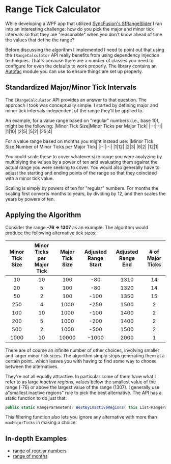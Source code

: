 # Range Tick Calculator

While developing a WPF app that utilized [SyncFusion's SfRangeSlider](https://help.syncfusion.com/wpf/range-slider) I ran into an interesting challenge: how do you pick the major and minor tick intervals so that they are "reasonable" when you don't know ahead of time the values that define the range?

Before discussing the algorithm I implemented I need to point out that using the `IRangeCalculator` API really benefits from using dependency injection techniques. That's because there are a number of classes you need to configure for even the defaults to work properly. The library contains an [Autofac](https://autofac.org/) module you can use to ensure things are set up properly.

## Standardized Major/Minor Tick Intervals

The `IRangeCalculator` API provides an answer to that question. The approach I took was conceptually simple. I started by defining major and minor tick intervals independent of the range they'll be applied to.

An example, for a value range based on "regular" numbers (i.e., base 10), might be the following:
|Minor Tick Size|Minor Ticks per Major Tick|
|:-:|:-:|
|1|10|
|2|5|
|5|2|
|25|4|

For a value range based on months you might instead use:
|Minor Tick Size|Number of Minor Ticks per Major Tick|
|:-:|:-:|
|1|12|
|2|3|
|6|2|
|12|1|

You could scale these to cover whatever size range you were analyzing by multiplying the values by a power of ten and evaluating them against the actual range you were seeking to cover. You would also generally have to adjust the starting and ending points of the range so that they coincided with a minor tick value.

Scaling is simply by powers of ten for "regular" numbers. For months the scaling first converts months to years, by dividing by 12, and then scales the years by powers of ten.

## Applying the Algorithm

Consider the range **-76 => 1307** as an example. The algorithm would produce the following alternative tick sizes:

|Minor Tick Size|Minor Ticks per Major Tick|Major Tick Size|Adjusted Range Start|Adjusted Range End|# of Major Ticks|
|:-:|:-:|:-:|:-:|:-:|:-:|
|10|10|100|-80|1310|14|
|20|5|100|-80|1320|14|
|50|2|100|-100|1350|15|
|250|4|1000|-250|1500|2|
|100|10|1000|-100|1400|2|
|200|5|1000|-200|1400|2|
|500|2|1000|-500|1500|2|
|1000|10|10000|-1000|2000|1|

There are of course an infinite number of other choices, involving smaller and larger minor tick sizes. The algorithm simply stops generating them at a certain point...which leaves you with having to find some way to choose between the alternatives.

They're not  all equally attractive. In particular some of them have what I refer to as large *inactive regions*, values below the smallest value of the range (-76) or above the largest value of the range (1307). I generally use a"smallest inactive regions" rule to pick the best alternative. The API has a static function to do just that:

```csharp
public static RangeParameters? BestByInactiveRegions( this List<RangeParameters> alternatives, int maxMajorTicks = int.MaxValue )
```

This filtering function also lets you ignore any alternative with more than `maxMajorTicks` in making a choice.

## In-depth Examples

- [range of regular numbers](docs/miscutils/regularnum.md)
- [range of months](docs/miscutils/monthnum.md)

